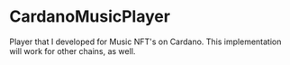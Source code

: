# CardanoMusicPlayer
Player that I developed for Music NFT's on Cardano. This implementation will work for other chains, as well.
